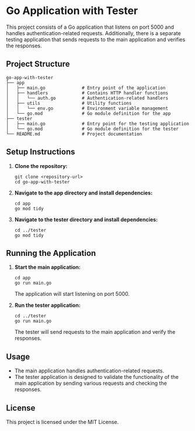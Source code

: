 # Go Application with Tester

This project consists of a Go application that listens on port 5000 and handles authentication-related requests. Additionally, there is a separate testing application that sends requests to the main application and verifies the responses.

## Project Structure

```
go-app-with-tester
├── app
│   ├── main.go              # Entry point of the application
│   ├── handlers             # Contains HTTP handler functions
│   │   └── auth.go          # Authentication-related handlers
│   ├── utils                # Utility functions
│   │   └── env.go           # Environment variable management
│   └── go.mod               # Go module definition for the app
├── tester
│   ├── main.go              # Entry point for the testing application
│   └── go.mod               # Go module definition for the tester
└── README.md                # Project documentation
```

## Setup Instructions

1. **Clone the repository:**
   ```
   git clone <repository-url>
   cd go-app-with-tester
   ```

2. **Navigate to the app directory and install dependencies:**
   ```
   cd app
   go mod tidy
   ```

3. **Navigate to the tester directory and install dependencies:**
   ```
   cd ../tester
   go mod tidy
   ```

## Running the Application

1. **Start the main application:**
   ```
   cd app
   go run main.go
   ```

   The application will start listening on port 5000.

2. **Run the tester application:**
   ```
   cd ../tester
   go run main.go
   ```

   The tester will send requests to the main application and verify the responses.

## Usage

- The main application handles authentication-related requests.
- The tester application is designed to validate the functionality of the main application by sending various requests and checking the responses.

## License

This project is licensed under the MIT License.